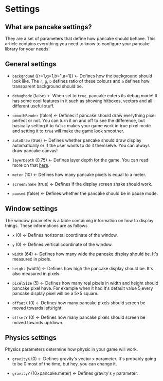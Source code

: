 # Settings

## What are pancake settings?

They are a set of parameters that define how pancake should behave. This article contains everything you need to know to configure your pancake library for your needs!

## General settings

* `background` ({r=1,g=1,b=1,a=1}) <- Defines how the background should look like. The `r`, `g`, `b` defines ratio of these colours and `a` defines how transparent background should be.

* `debugMode` (false) <- When set to `true`, pancake enters its debug mode! It has some cool features in it such as showing hitboxes, vectors and all different useful stuff.

* `smoothRender` (false) <- Defines if pancake should draw everything pixel perfect or not. You can turn it on and off to see the difference, but basically setting it to `false` makes your game work in true pixel mode and setting it to `true` will make the game look smoother.

* `autoDraw` (true) <- Defines whether pancake should draw display automatically or if the user wants to do it themselve. You can always draw pancake.canvas!

* `layerDepth` (0.75) <- Defines layer depth for the game. You can read more on that [here](http://mightypancake.games/documentation/topics/layers).

* `meter` (10) <- Defines how many pancake pixels is equal to a meter.

* `screenShake` (true) <- Defines if the display screen shake should work.

* `paused` (false) <- Defines whether the pancake should be in pause mode.

## Window settings

The window parameter is a table containing information on how to display things. These informations are as follows

* `x` (0) <- Defines horizontal coordinate of the window.

* `y` (0) <- Defines vertical coordinate of the window.

* `width` (64) <- Defines how many wide the pancake display should be. It's measured in pixels.

* `height` (width) <- Defines how high the pancake display should be. It's also measured in pixels.

* `pixelSize` (5) <- Defines how many real pixels in width and height should pancake pixel have. For example when it had it's default value 5,every pancake display pixel will be a 5×5 square.

* `offsetX` (0) <- Defines how many pancake pixels should screen be moved towards left/right.

* `offsetY` (0) <- Defines how many pancake pixels should screen be moved towards up/down.

## Physics settings

Physics parameters determine how physic in your game will work.

* `gravityX` (0) <- Defines gravity's vector `x` parameter. It's probably going to be 0 most of the time, but hey, you can change it.

* `gravityY` (10×pancake.meter) <- Defines gravity's `y` parameter. 
